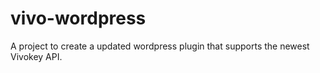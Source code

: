 # vivo-wordpress
A project to create a updated wordpress plugin that supports the newest Vivokey API.
